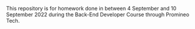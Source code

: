 This repository is for homework done in between 4 September and 10 September 2022 during the Back-End Developer Course through Promineo Tech.